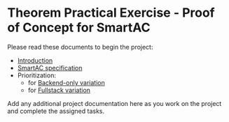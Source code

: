 # Theorem Practical Exercise - Proof of Concept for SmartAC

Please read these documents to begin the project:

* [Introduction](docs/project/smartac-intro.md)
* [SmartAC specification](docs/project/smartac-spec.md)
* Prioritization:
  * for [Backend-only variation](docs/project/smartac-priorities-backend-only.md)
  * for [Fullstack variation](docs/project/smartac-priorities-fullstack.md)

Add any additional project documentation here as you work on the project and complete the assigned tasks.
